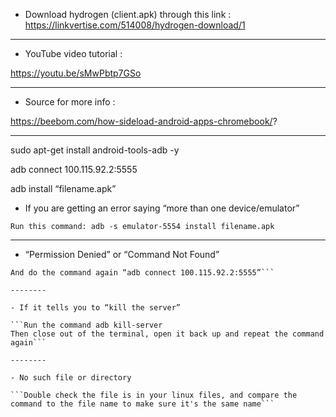 - Download hydrogen (client.apk) through this link :
 https://linkvertise.com/514008/hydrogen-download/1

----------

- YouTube video tutorial :

https://youtu.be/sMwPbtp7GSo

----------

- Source for more info :

https://beebom.com/how-sideload-android-apps-chromebook/?

----------

sudo apt-get install android-tools-adb -y

adb connect 100.115.92.2:5555

adb install “filename.apk”

- If you are getting an error saying “more than one device/emulator”

```Run this command: adb -s emulator-5554 install filename.apk```

--------

- “Permission Denied” or “Command Not Found”

```Run this command: adb start-server 
And do the command again “adb connect 100.115.92.2:5555”```

--------

- If it tells you to “kill the server”

```Run the command adb kill-server
Then close out of the terminal, open it back up and repeat the command again```

--------

- No such file or directory

```Double check the file is in your linux files, and compare the command to the file name to make sure it's the same name```